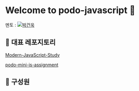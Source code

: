 
# Welcome to podo-javascript 🍇

멘토 : [![박건욱](https://github.com/tkp12345.png?size=80)](https://github.com/tkp12345) 

## 📌 대표 레포지토리

[Modern-JavaScript-Study](https://github.com/podo-javascript/Modern-JavaScript-Study)

[podo-mini-js-assignment](https://github.com/podo-javascript/podo-mini-js-assignment)


## 👥 구성원


